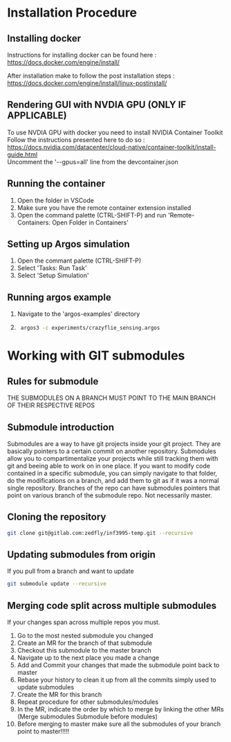 # Installation Procedure

## Installing docker
Instructions for installing docker can be found here : https://docs.docker.com/engine/install/

After installation make to follow the post installation steps : https://docs.docker.com/engine/install/linux-postinstall/

## Rendering GUI with NVDIA GPU (ONLY IF APPLICABLE) 
To use NVDIA GPU with docker you need to install NVIDIA Container Toolkit  
Follow the instructions presented here to do so : https://docs.nvidia.com/datacenter/cloud-native/container-toolkit/install-guide.html  
Uncomment the '--gpus=all' line from the devcontainer.json  

## Running the container
1. Open the folder in VSCode  
2. Make sure you have the remote container extension installed  
3. Open the command palette (CTRL-SHIFT-P) and run 'Remote-Containers: Open Folder in Containers'

## Setting up Argos simulation
1. Open the commant palette (CTRL-SHIFT-P)  
2. Select 'Tasks: Run Task'  
3. Select 'Setup Simulation'

## Running argos example
1. Navigate to the 'argos-examples' directory
2. ```bash
    argos3 -c experiments/crazyflie_sensing.argos
     ```

# Working with GIT submodules

## Rules for submodule
THE SUBMODULES ON A BRANCH MUST POINT TO THE MAIN BRANCH OF THEIR RESPECTIVE REPOS

## Submodule introduction
Submodules are a way to have git projects inside your git project. They are basically pointers to a certain commit on another repository.
Submodules allow you to compartimentalize your projects while still tracking them with git and beeing able to work on in one place.
If you want to modify code contained in a specific submodule, you can simply navigate to that folder, do the modifications on a branch, and add them to git as if
it was a normal single repository. Branches of the repo can have submodules pointers that point on various branch of the submodule repo. Not necessarily master.

## Cloning the repository

```bash
git clone git@gitlab.com:zedfly/inf3995-temp.git --recursive
```

## Updating submodules from origin

If you pull from a branch and want to update

```bash
git submodule update --recursive
```

## Merging code split across multiple submodules
If your changes span across multiple repos you must.
1. Go to the most nested submodule you changed
2. Create an MR for the branch of that submodule
3. Checkout this submodule to the master branch
4. Navigate up to the next place you made a change
5. Add and Commit your changes that made the submodule point back to master
6. Rebase your history to clean it up from all the commits simply used to update submodules
6. Create the MR for this branch
7. Repeat procedure for other submodules/modules
8. In the MR, indicate the order by which to merge by linking the other MRs (Merge submodules Submodule before modules)
9. Before merging to master make sure all the submodules of your branch point to master!!!!!
